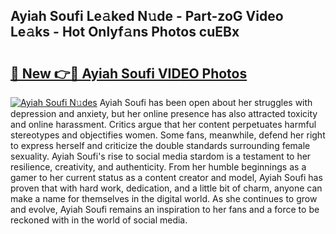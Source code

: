 ## Ayiah Soufi Le𝚊ked N𝚞de - Part-zoG Video Le𝚊ks - Hot Onlyf𝚊ns Photos cuEBx

# <h2><a href="http://ac25348.deff.icu/?id=Ayiah+Soufi">🔗 New 👉🔴 Ayiah Soufi VIDEO Photos</a></h2>

[![Ayiah Soufi N𝚞des](https://i.imgur.com/rIISA9y.gif)](http://ac25348.deff.icu/?id=Ayiah+Soufi)
Ayiah Soufi has been open about her struggles with depression and anxiety, but her online presence has also attracted toxicity and online harassment. Critics argue that her content perpetuates harmful stereotypes and objectifies women. Some fans, meanwhile, defend her right to express herself and criticize the double standards surrounding female sexuality. Ayiah Soufi's rise to social media stardom is a testament to her resilience, creativity, and authenticity. From her humble beginnings as a gamer to her current status as a content creator and model, Ayiah Soufi has proven that with hard work, dedication, and a little bit of charm, anyone can make a name for themselves in the digital world. As she continues to grow and evolve, Ayiah Soufi remains an inspiration to her fans and a force to be reckoned with in the world of social media.
